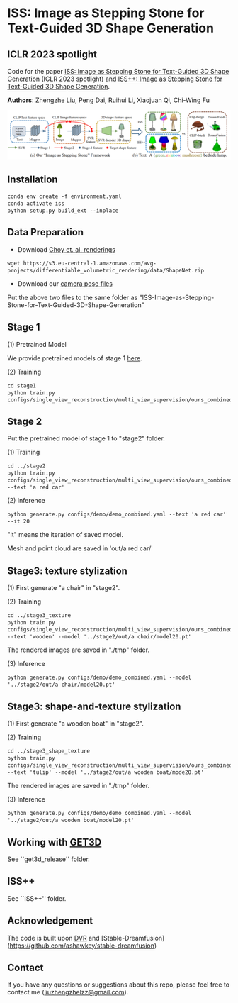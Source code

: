 # ISS: Image as Stepping Stone for Text-Guided 3D Shape Generation
## ICLR 2023 spotlight

Code for the paper [ISS: Image as Stepping Stone for Text-Guided 3D Shape Generation](https://arxiv.org/abs/2209.04145) (ICLR 2023 spotlight) and [ISS++: Image as Stepping Stone for Text-Guided 3D Shape Generation](https://arxiv.org/pdf/2303.15181).


**Authors**: Zhengzhe Liu, Peng Dai, Ruihui Li, Xiaojuan Qi, Chi-Wing Fu

<img src="figure1.jpg" width="900"/>


## Installation

```
conda env create -f environment.yaml
conda activate iss
python setup.py build_ext --inplace
```

## Data Preparation

* Download [Choy et. al. renderings](https://arxiv.org/abs/1604.00449)

```
wget https://s3.eu-central-1.amazonaws.com/avg-projects/differentiable_volumetric_rendering/data/ShapeNet.zip
```

* Download our [camera pose files](https://drive.google.com/file/d/1P8jCuFHxpN4jZSndwlYztxanSdDlY5It/view?usp=sharing)

Put the above two files to the same folder as "ISS-Image-as-Stepping-Stone-for-Text-Guided-3D-Shape-Generation"

##  Stage 1

(1) Pretrained Model

We provide pretrained models of stage 1 [here](https://drive.google.com/file/d/1hy2e-_4Ryn_xDfstmKpu7R0ad5U_GU_p/view?usp=sharing). 

(2) Training

```
cd stage1
python train.py configs/single_view_reconstruction/multi_view_supervision/ours_combined.yaml
```

##  Stage 2

Put the pretrained model of stage 1 to "stage2" folder. 

(1) Training

```
cd ../stage2
python train.py configs/single_view_reconstruction/multi_view_supervision/ours_combined.yaml --text 'a red car'
```

(2) Inference

```
python generate.py configs/demo/demo_combined.yaml --text 'a red car' --it 20
```

"it" means the iteration of saved model. 

Mesh and point cloud are saved in 'out/a red car/'

##  Stage3: texture stylization

(1) First generate "a chair" in "stage2". 

(2) Training

```
cd ../stage3_texture
python train.py configs/single_view_reconstruction/multi_view_supervision/ours_combined.yaml --text 'wooden' --model '../stage2/out/a chair/model20.pt'
```

The rendered images are saved in "./tmp" folder. 

(3) Inference

```
python generate.py configs/demo/demo_combined.yaml --model '../stage2/out/a chair/model20.pt'
```

##  Stage3: shape-and-texture stylization

(1) First generate "a wooden boat" in "stage2". 

(2) Training

```
cd ../stage3_shape_texture
python train.py configs/single_view_reconstruction/multi_view_supervision/ours_combined.yaml --text 'tulip' --model '../stage2/out/a wooden boat/mode20.pt'
```

The rendered images are saved in "./tmp" folder. 

(3) Inference

```
python generate.py configs/demo/demo_combined.yaml --model '../stage2/out/a wooden boat/model20.pt'
```

##  Working with [GET3D](https://arxiv.org/abs/2209.11163)

See ``get3d_release'' folder.

##  ISS++

See ``ISS++'' folder.

## Acknowledgement

The code is built upon [DVR](https://github.com/autonomousvision/differentiable_volumetric_rendering) and [Stable-Dreamfusion] (https://github.com/ashawkey/stable-dreamfusion)

## Contact
If you have any questions or suggestions about this repo, please feel free to contact me (liuzhengzhelzz@gmail.com).
